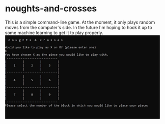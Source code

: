 # noughts-and-crosses
This is a simple command-line game. At the moment, it only plays random moves from the computer's side. 
In the future I'm hoping to hook it up to some machine learning to get it to play properly. 
![Terminal Screenshot](noughts_and_crosses.jpg)

